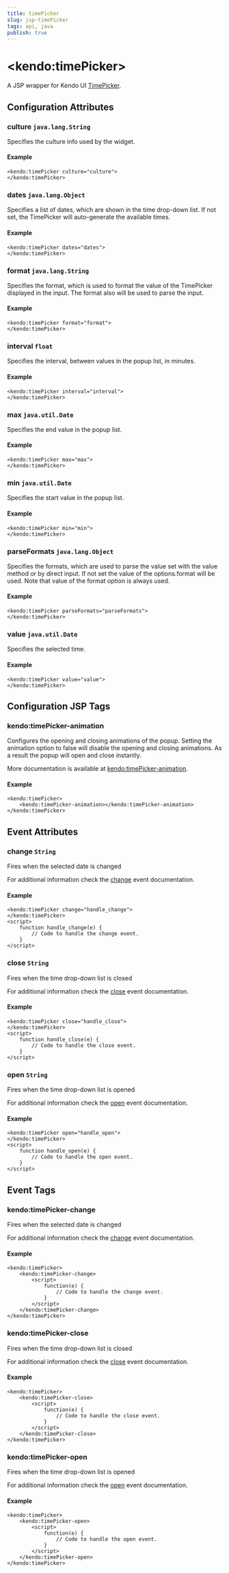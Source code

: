```yaml
---
title: timePicker
slug: jsp-timePicker
tags: api, java
publish: true
---
```


# \<kendo:timePicker\>
A JSP wrapper for Kendo UI [TimePicker](/api/web/timepicker).

## Configuration Attributes

### culture `java.lang.String`

Specifies the culture info used by the widget.

#### Example
    <kendo:timePicker culture="culture">
    </kendo:timePicker>

### dates `java.lang.Object`

Specifies a list of dates, which are shown in the time drop-down list. If not set, the TimePicker will auto-generate the available times.

#### Example
    <kendo:timePicker dates="dates">
    </kendo:timePicker>

### format `java.lang.String`

Specifies the format, which is used to format the value of the TimePicker displayed in the input. The format also will be used to parse the input.

#### Example
    <kendo:timePicker format="format">
    </kendo:timePicker>

### interval `float`

Specifies the interval, between values in the popup list, in minutes.

#### Example
    <kendo:timePicker interval="interval">
    </kendo:timePicker>

### max `java.util.Date`

Specifies the end value in the popup list.

#### Example
    <kendo:timePicker max="max">
    </kendo:timePicker>

### min `java.util.Date`

Specifies the start value in the popup list.

#### Example
    <kendo:timePicker min="min">
    </kendo:timePicker>

### parseFormats `java.lang.Object`

Specifies the formats, which are used to parse the value set with the value method or by direct input. If not set the value of the options.format will be used. Note that value of the format option is always used.

#### Example
    <kendo:timePicker parseFormats="parseFormats">
    </kendo:timePicker>

### value `java.util.Date`

Specifies the selected time.

#### Example
    <kendo:timePicker value="value">
    </kendo:timePicker>


##  Configuration JSP Tags

### kendo:timePicker-animation

Configures the opening and closing animations of the popup. Setting the animation option to false will disable the opening and closing animations. As a result the popup will open and close instantly.

More documentation is available at [kendo:timePicker-animation](timepicker/animation).

#### Example

    <kendo:timePicker>
        <kendo:timePicker-animation></kendo:timePicker-animation>
    </kendo:timePicker>


## Event Attributes

### change `String`

Fires when the selected date is changed


For additional information check the [change](/api/web/timepicker#events-change) event documentation.

#### Example
    <kendo:timePicker change="handle_change">
    </kendo:timePicker>
    <script>
        function handle_change(e) {
            // Code to handle the change event.
        }
    </script>

### close `String`

Fires when the time drop-down list is closed


For additional information check the [close](/api/web/timepicker#events-close) event documentation.

#### Example
    <kendo:timePicker close="handle_close">
    </kendo:timePicker>
    <script>
        function handle_close(e) {
            // Code to handle the close event.
        }
    </script>

### open `String`

Fires when the time drop-down list is opened


For additional information check the [open](/api/web/timepicker#events-open) event documentation.

#### Example
    <kendo:timePicker open="handle_open">
    </kendo:timePicker>
    <script>
        function handle_open(e) {
            // Code to handle the open event.
        }
    </script>

## Event Tags

### kendo:timePicker-change

Fires when the selected date is changed


For additional information check the [change](/api/web/timepicker#events-change) event documentation.

#### Example
    <kendo:timePicker>
        <kendo:timePicker-change>
            <script>
                function(e) {
                    // Code to handle the change event.
                }
            </script>
        </kendo:timePicker-change>
    </kendo:timePicker>

### kendo:timePicker-close

Fires when the time drop-down list is closed


For additional information check the [close](/api/web/timepicker#events-close) event documentation.

#### Example
    <kendo:timePicker>
        <kendo:timePicker-close>
            <script>
                function(e) {
                    // Code to handle the close event.
                }
            </script>
        </kendo:timePicker-close>
    </kendo:timePicker>

### kendo:timePicker-open

Fires when the time drop-down list is opened


For additional information check the [open](/api/web/timepicker#events-open) event documentation.

#### Example
    <kendo:timePicker>
        <kendo:timePicker-open>
            <script>
                function(e) {
                    // Code to handle the open event.
                }
            </script>
        </kendo:timePicker-open>
    </kendo:timePicker>

 
